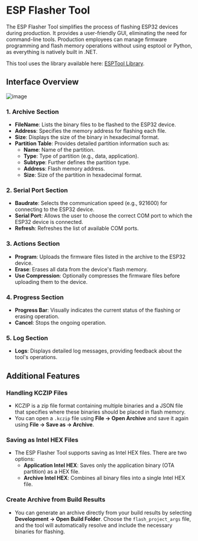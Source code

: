 # ESP Flasher Tool

The ESP Flasher Tool simplifies the process of flashing ESP32 devices during production. It provides a user-friendly GUI, eliminating the need for command-line tools. Production employees can manage firmware programming and flash memory operations without using esptool or Python, as everything is natively built in .NET.

This tool uses the library available here: [ESPTool Library](https://github.com/KooleControls/ESPTool).

## Interface Overview

![image](https://github.com/user-attachments/assets/1ace11d7-0d76-4925-a808-0596ef45e2ca)


### 1. Archive Section
- **FileName**: Lists the binary files to be flashed to the ESP32 device.
- **Address**: Specifies the memory address for flashing each file.
- **Size**: Displays the size of the binary in hexadecimal format.
- **Partition Table**: Provides detailed partition information such as:
  - **Name**: Name of the partition.
  - **Type**: Type of partition (e.g., data, application).
  - **Subtype**: Further defines the partition type.
  - **Address**: Flash memory address.
  - **Size**: Size of the partition in hexadecimal format.
  
### 2. Serial Port Section
- **Baudrate**: Selects the communication speed (e.g., 921600) for connecting to the ESP32 device.
- **Serial Port**: Allows the user to choose the correct COM port to which the ESP32 device is connected.
- **Refresh**: Refreshes the list of available COM ports.

### 3. Actions Section
- **Program**: Uploads the firmware files listed in the archive to the ESP32 device.
- **Erase**: Erases all data from the device's flash memory.
- **Use Compression**: Optionally compresses the firmware files before uploading them to the device.

### 4. Progress Section
- **Progress Bar**: Visually indicates the current status of the flashing or erasing operation.
- **Cancel**: Stops the ongoing operation.

### 5. Log Section
- **Logs**: Displays detailed log messages, providing feedback about the tool's operations.

## Additional Features

### Handling KCZIP Files
- KCZIP is a zip file format containing multiple binaries and a JSON file that specifies where these binaries should be placed in flash memory.
- You can open a `.kczip` file using **File -> Open Archive** and save it again using **File -> Save as -> Archive**.

### Saving as Intel HEX Files
- The ESP Flasher Tool supports saving as Intel HEX files. There are two options:
  - **Application Intel HEX**: Saves only the application binary (OTA partition) as a HEX file.
  - **Archive Intel HEX**: Combines all binary files into a single Intel HEX file.

### Create Archive from Build Results
- You can generate an archive directly from your build results by selecting **Development -> Open Build Folder**. Choose the `flash_project_args` file, and the tool will automatically resolve and include the necessary binaries for flashing.

